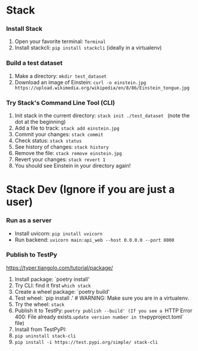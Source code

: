 # Stack

### Install Stack

1. Open your favorite terminal: `Terminal`
2. Install stackcli: `pip install stackcli` (ideally in a virtualenv)

### Build a test dataset

1. Make a directory: `mkdir test_dataset`
3. Download an image of Einstein: `curl -o einstein.jpg https://upload.wikimedia.org/wikipedia/en/8/86/Einstein_tongue.jpg`


### Try Stack's Command Line Tool (CLI)

1. Init stack in the current directory: ```stack init ./test_dataset ``` (note the dot at the beginning)
2. Add a file to track: `stack add einstein.jpg`
3. Commit your changes: `stack commit`
4. Check status: `stack status`
5. See history of changes: `stack history`
6. Remove the file: `stack remove einstein.jpg`
7. Revert your changes: `stack revert 1`
8. You should see Einstein in your directory again!


# Stack Dev (Ignore if you are just a user)

### Run as a server 

- Install uvicorn:  `pip install uvicorn`
- Run backend: `uvicorn main:api_web --host 0.0.0.0 --port 8000`

### Publish to TestPy

https://typer.tiangolo.com/tutorial/package/

1. Install package: `poetry install'
2. Try CLI: find it first `which stack`
3. Create a wheel package: `poetry build'
4. Test wheel: `pip install .' # WARNING: Make sure you are in a virtualenv.
5. Try the wheel: `stack`
6. Publish it to TestPy: `poetry publish --build'
(If you see a `HTTP Error 400: File already exists.` update version number in the `pyproject.toml` file)
7. Install from TestPyPI:
  1. `pip uninstall stack-cli`
  1. `pip install -i https://test.pypi.org/simple/ stack-cli`

